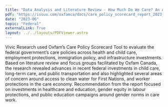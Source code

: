```yaml
---
title: "Data Analysis and Literature Review - How Much Do We Care? An Assessment of the Canadian Paid and Unpaid Care Policy Landscape"
pdf: "https://issuu.com/oxfamca/docs/care_policy_scorecard_report_2023_-_final?fr=sMjJiNzYxNDE2OTQ"
date: "2023-06"
topic: "Federal"
externalLink: True
layout: ../../layouts/PDFViewer.astro
---
```


Vivic Research used Oxfam’s Care Policy Scorecard Tool to evaluate the federal government’s care policies across health and child care, employment protections, immigration policy, and infrastructure investments. Based on literature review and focus groups facilitated by Oxfam Canada, the research revealed advances in recent federal investments in child care, long-term care, and public transportation and also highlighted several areas of concern around access to clean water for First Nations, and worker protections in the care economy. Recommendation from the report focused on investments in healthcare and education, gender equity in labour protections, and public education campaigns around gender norms in care work.
